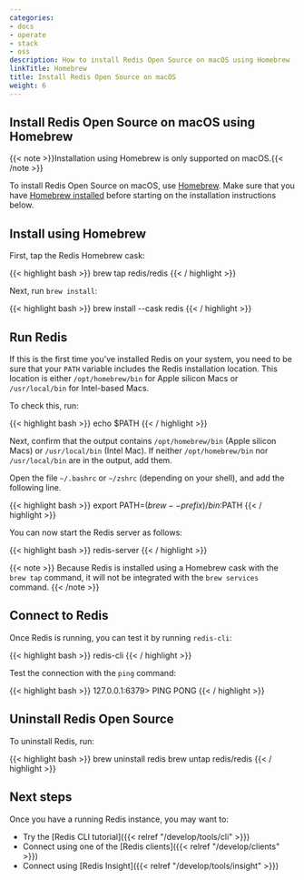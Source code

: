 ```yaml
---
categories:
- docs
- operate
- stack
- oss
description: How to install Redis Open Source on macOS using Homebrew
linkTitle: Homebrew
title: Install Redis Open Source on macOS
weight: 6
---
```


## Install Redis Open Source on macOS using Homebrew

{{< note >}}Installation using Homebrew is only supported on macOS.{{< /note >}}

To install Redis Open Source on macOS, use [Homebrew](https://brew.sh/).
Make sure that you have [Homebrew installed](https://docs.brew.sh/Installation) before starting on the installation instructions below.

## Install using Homebrew

First, tap the Redis Homebrew cask:

{{< highlight bash >}}
brew tap redis/redis
{{< / highlight >}}

Next, run `brew install`:

{{< highlight bash >}}
brew install --cask redis
{{< / highlight >}}

## Run Redis

If this is the first time you've installed Redis on your system, you need to be sure that your `PATH` variable includes the Redis installation location. This location is either `/opt/homebrew/bin` for Apple silicon Macs or `/usr/local/bin` for Intel-based Macs.

To check this, run:

{{< highlight bash >}}
echo $PATH
{{< / highlight >}}

Next, confirm that the output contains `/opt/homebrew/bin` (Apple silicon Macs) or `/usr/local/bin` (Intel Mac). If neither `/opt/homebrew/bin` nor `/usr/local/bin` are in the output, add them.

Open the file `~/.bashrc` or `~/zshrc` (depending on your shell), and add the following line.

{{< highlight bash >}}
export PATH=$(brew --prefix)/bin:$PATH
{{< / highlight >}}

You can now start the Redis server as follows:

{{< highlight bash >}}
redis-server
{{< / highlight >}}

{{< note >}}
Because Redis is installed using a Homebrew cask with the `brew tap` command, it will not be integrated with the `brew services` command.
{{< /note >}}

## Connect to Redis

Once Redis is running, you can test it by running `redis-cli`:

{{< highlight bash  >}}
redis-cli
{{< / highlight >}}

Test the connection with the `ping` command:

{{< highlight bash  >}}
127.0.0.1:6379> PING
PONG
{{< / highlight >}}

## Uninstall Redis Open Source

To uninstall Redis, run:

{{< highlight bash >}}
brew uninstall redis
brew untap redis/redis
{{< / highlight >}}

## Next steps

Once you have a running Redis instance, you may want to:

* Try the [Redis CLI tutorial]({{< relref "/develop/tools/cli" >}})
* Connect using one of the [Redis clients]({{< relref "/develop/clients" >}})
* Connect using [Redis Insight]({{< relref "/develop/tools/insight" >}})
